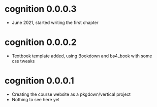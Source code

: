 # cognition 0.0.0.3

- June 2021, started writing the first chapter

# cognition 0.0.0.2

- Textbook template added, using Bookdown and bs4_book with some css tweaks

# cognition 0.0.0.1

- Creating the course website as a pkgdown/vertical project
- Nothing to see here yet
